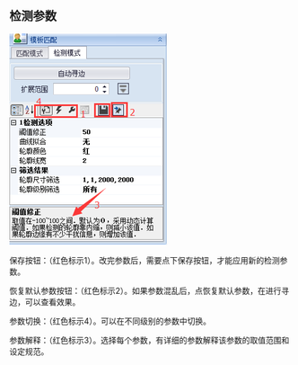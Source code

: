 ## 检测参数



![](/assets/import.png)



保存按钮：（红色标示1）。改完参数后，需要点下保存按钮，才能应用新的检测参数。

恢复默认参数按钮：（红色标示2）。如果参数混乱后，点恢复默认参数，在进行寻边，可以查看效果。

参数切换：（红色标示4）。可以在不同级别的参数中切换。

参数解释：（红色标示3）。选择每个参数，有详细的参数解释该参数的取值范围和设定规范。

